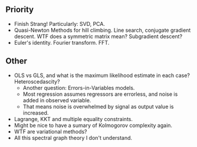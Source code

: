 ## Priority

* Finish Strang! Particularly: SVD, PCA.
* Quasi-Newton Methods for hill climbing. Line search, conjugate
  gradient descent. WTF does a symmetric matrix mean? Subgradient
  descent?
* Euler's identity. Fourier transform. FFT.

## Other

* OLS vs GLS, and what is the maximum likelihood estimate in each
  case? Heteroscedascity?
    * Another question: Errors-in-Variables models.
    * Most regression assumes regressors are errorless, and noise is
      added in observed variable.
    * That means noise is overwhelmed by signal as output value is
      increased.
* Lagrange, KKT and multiple equality constraints.
* Might be nice to have a sumary of Kolmogorov complexity again.
* WTF are variational methods?
* All this spectral graph theory I don't understand.
